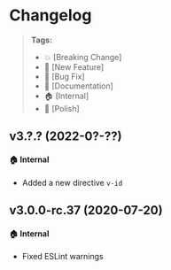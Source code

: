 Changelog
=========

> **Tags:**
> - :boom:       [Breaking Change]
> - :rocket:     [New Feature]
> - :bug:        [Bug Fix]
> - :memo:       [Documentation]
> - :house:      [Internal]
> - :nail_care:  [Polish]

## v3.?.? (2022-0?-??)

#### :house: Internal

* Added a new directive `v-id`

## v3.0.0-rc.37 (2020-07-20)

#### :house: Internal

* Fixed ESLint warnings
